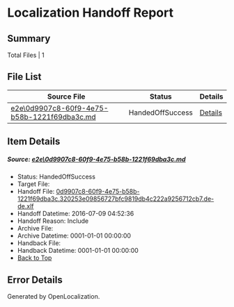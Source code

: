 # <a name='report-top'></a> Localization Handoff Report

## Summary
 Total Files | 1

## File List
 Source File | Status | Details 
 ----------- | ------ | ------- 
 [e2e\0d9907c8-60f9-4e75-b58b-1221f69dba3c.md](https://github.com/OpenLocalizationTestOrg/oltest/blob/25ab15274e43b73953c83db64ef3b62c96692f1d/e2e/0d9907c8-60f9-4e75-b58b-1221f69dba3c.md) | HandedOffSuccess | [Details](#1f3ec78da098ee4b4b5fa7b52e8b035586e6883e1)

## Item Details
##### <a name='1f3ec78da098ee4b4b5fa7b52e8b035586e6883e1'></a> Source: [e2e\0d9907c8-60f9-4e75-b58b-1221f69dba3c.md](https://github.com/OpenLocalizationTestOrg/oltest/blob/25ab15274e43b73953c83db64ef3b62c96692f1d/e2e/0d9907c8-60f9-4e75-b58b-1221f69dba3c.md)
* Status: HandedOffSuccess
* Target File: 
* Handoff File: [0d9907c8-60f9-4e75-b58b-1221f69dba3c.320253e09856727bfc9819db4c222a9256712cb7.de-de.xlf](https://github.com/OpenLocalizationTestOrg/olhandoff-e2e/blob/2e41bd3eb6112c1611aed7a5f5f8af2ff189b1d9/ol-handoff/OpenLocalizationTestOrg/oltest-dede-fly/ci/ht/0d9907c8-60f9-4e75-b58b-1221f69dba3c.320253e09856727bfc9819db4c222a9256712cb7.de-de.xlf)
* Handoff Datetime: 2016-07-09 04:52:36
* Handoff Reason: Include
* Archive File: 
* Archive Datetime: 0001-01-01 00:00:00
* Handback File: 
* Handback Datetime: 0001-01-01 00:00:00
* [Back to Top](#report-top)


## Error Details

Generated by OpenLocalization.
